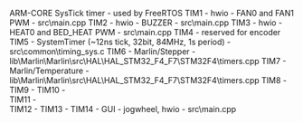 ARM-CORE SysTick timer - used by FreeRTOS
TIM1 - hwio - FAN0 and FAN1 PWM                             - src\main.cpp
TIM2 - hwio - BUZZER                                        - src\main.cpp
TIM3 - hwio - HEAT0 and BED_HEAT PWM                        - src\main.cpp
TIM4 - reserved for encoder
TIM5 - SystemTimer (~12ns tick, 32bit, 84MHz, 1s period)    - src\common\timing_sys.c
TIM6 - Marlin/Stepper                                       - lib\Marlin\Marlin\src\HAL\HAL_STM32_F4_F7\STM32F4\timers.cpp
TIM7 - Marlin/Temperature                                   - lib\Marlin\Marlin\src\HAL\HAL_STM32_F4_F7\STM32F4\timers.cpp
TIM8 -  
TIM9 -
TIM10 -  
TIM11 -  
TIM12 -
TIM13 -
TIM14 - GUI - jogwheel, hwio                                - src\main.cpp
